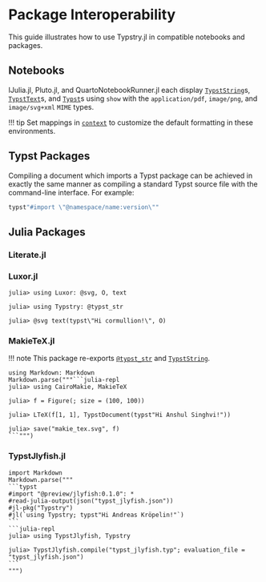 
# Package Interoperability

This guide illustrates how to use Typstry.jl in compatible notebooks and packages.

## Notebooks

IJulia.jl, Pluto.jl, and QuartoNotebookRunner.jl each display
[`TypstString`](@ref)s, [`TypstText`](@ref)s, and [`Typst`](@ref)s using
`show` with the `application/pdf`, `image/png`, and `image/svg+xml` `MIME` types.

!!! tip
    Set mappings in [`context`](@ref) to customize the default formatting in these environments.

## Typst Packages

Compiling a document which imports a Typst package can be achieved in exactly the
same manner as compiling a standard Typst source file with the command-line interface.
For example:

```julia
typst"#import \"@namespace/name:version\""
```

## Julia Packages

### Literate.jl

### Luxor.jl

```julia-repl
julia> using Luxor: @svg, O, text

julia> using Typstry: @typst_str

julia> @svg text(typst\"Hi cormullion!\", O)
```

### MakieTeX.jl

!!! note
    This package re-exports [`@typst_str`](@ref) and [`TypstString`](@ref).

`````@eval
using Markdown: Markdown
Markdown.parse("""```julia-repl
julia> using CairoMakie, MakieTeX

julia> f = Figure(; size = (100, 100))

julia> LTeX(f[1, 1], TypstDocument(typst"Hi Anshul Singhvi!"))

julia> save("makie_tex.svg", f)
```""")
`````

### TypstJlyfish.jl

`````@eval
import Markdown
Markdown.parse("""
```typst
#import "@preview/jlyfish:0.1.0": *
#read-julia-output(json("typst_jlyfish.json"))
#jl-pkg("Typstry")
#jl(`using Typstry; typst"Hi Andreas Kröpelin!"`)
```
```julia-repl
julia> using TypstJlyfish, Typstry

julia> TypstJlyfish.compile("typst_jlyfish.typ"; evaluation_file = "typst_jlyfish.json")
```
""")
`````
